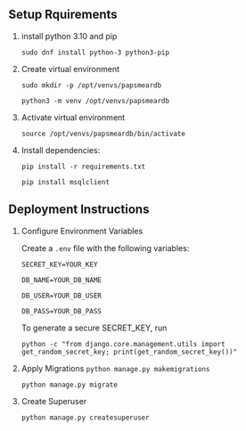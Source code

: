 ## Setup Rquirements
1. install python 3.10 and pip
   
   ```sudo dnf install python-3 python3-pip```
   
2. Create virtual environment

   ```sudo mkdir -p /opt/venvs/papsmeardb```

   ```python3 -m venv /opt/venvs/papsmeardb```
   
3. Activate virtual environment

   ```source /opt/venvs/papsmeardb/bin/activate```
   
4. Install dependencies:

   ```pip install -r requirements.txt```

   ```pip install msqlclient```

## Deployment Instructions

1. Configure Environment Variables
   
   Create a ```.env``` file with the following variables:
   
    ``SECRET_KEY=YOUR_KEY``
    
    ``DB_NAME=YOUR_DB_NAME`` 
    
    ``DB_USER=YOUR_DB_USER``
    
    ``DB_PASS=YOUR_DB_PASS``
   
   To generate a secure SECRET_KEY, run

	``python -c "from django.core.management.utils import get_random_secret_key; print(get_random_secret_key())"``

3. Apply Migrations
   ```python manage.py makemigrations```

   ```python manage.py migrate```

5. Create Superuser

	```python manage.py createsuperuser```
